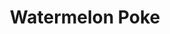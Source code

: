 ---
abv: 4.7%
alt:
availability: Keg
bitterness: 
description: Poke is our interpretation of a historical Berliner Weisse. We utilize a no boil method of brewing while simply heating the wort to near boiling temperatures to sterilize it. The beer is then aged with a mixed culture for 3-6 months and aged on Concord, NC watermelons from Green Meadow Acres.
gravity: 
hops: 
ibu: N/A
img: poke-watermelon.jpg
layout: beer
malt: 
modal-id: poke-watermelon
title: Watermelon Poke
on-tap: yup
sourness: 
style: Berliner Weisse
---